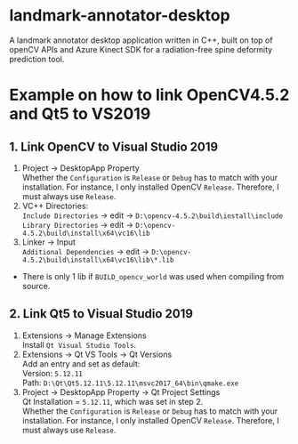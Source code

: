 # landmark-annotator-desktop

A landmark annotator desktop application written in C++, built on top of openCV APIs and Azure Kinect SDK for a radiation-free spine deformity prediction tool.

# Example on how to link OpenCV4.5.2 and Qt5 to VS2019

## 1. Link OpenCV to Visual Studio 2019
1. Project -> DesktopApp Property  
Whether the `Configuration` is `Release` or `Debug` has to match with your installation. For instance, I only installed OpenCV `Release`. Therefore, I must always use `Release`.
2. VC++ Directories:  
`Include Directories` -> edit -> `D:\opencv-4.5.2\build\install\include`  
`Library Directories` -> edit -> `D:\opencv-4.5.2\build\install\x64\vc16\lib`
3. Linker -> Input  
`Additional Dependencies` -> edit -> `D:\opencv-4.5.2\build\install\x64\vc16\lib\*.lib`

- There is only 1 lib if `BUILD_opencv_world` was used when compiling from source.

## 2. Link Qt5 to Visual Studio 2019
1. Extensions -> Manage Extensions  
Install `Qt Visual Studio Tools`.
2. Extensions -> Qt VS Tools -> Qt Versions  
Add an entry and set as default:  
Version: `5.12.11`  
Path: `D:\Qt\Qt5.12.11\5.12.11\msvc2017_64\bin\qmake.exe`
3. Project -> DesktopApp Property -> Qt Project Settings  
Qt Installation = `5.12.11`, which was set in step 2.  
Whether the `Configuration` is `Release` or `Debug` has to match with your installation. For instance, I only installed OpenCV `Release`. Therefore, I must always use `Release`.